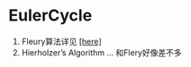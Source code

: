 # EulerCycle

1. Fleury算法详见 <a href ="https://github.com/maoxiezhao/cjing-interview/blob/main/src/algorithm/other/EulerCycle.md">[here]</a>  
2. Hierholzer’s Algorithm ... 和Flery好像差不多